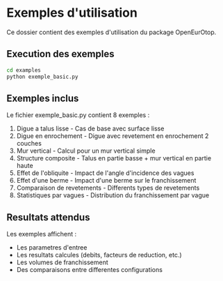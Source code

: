 # Exemples d'utilisation

Ce dossier contient des exemples d'utilisation du package OpenEurOtop.

## Execution des exemples

```bash
cd examples
python exemple_basic.py
```

## Exemples inclus

Le fichier exemple_basic.py contient 8 exemples :

1. Digue a talus lisse - Cas de base avec surface lisse
2. Digue en enrochement - Digue avec revetement en enrochement 2 couches
3. Mur vertical - Calcul pour un mur vertical simple
4. Structure composite - Talus en partie basse + mur vertical en partie haute
5. Effet de l'obliquite - Impact de l'angle d'incidence des vagues
6. Effet d'une berme - Impact d'une berme sur le franchissement
7. Comparaison de revetements - Differents types de revetements
8. Statistiques par vagues - Distribution du franchissement par vague

## Resultats attendus

Les exemples affichent :
- Les parametres d'entree
- Les resultats calcules (debits, facteurs de reduction, etc.)
- Les volumes de franchissement
- Des comparaisons entre differentes configurations
